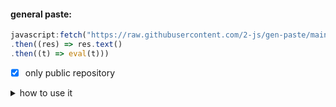 #### general paste:
```javascript
javascript:fetch("https://raw.githubusercontent.com/2-js/gen-paste/main/fetched.js")
.then((res) => res.text() 
.then((t) => eval(t)))
```
- [x] only public repository

<details close>
<summary>how to use it</summary>
<br>
this is a bookmark that will lock the tab all you have to do is:
  
  + go to bookmark bar then 'add page'
    + put code into 'url'
  + open on the tab you want to lock
 
</details>
